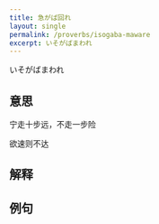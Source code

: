 ```yaml
---
title: 急がば回れ
layout: single
permalink: /proverbs/isogaba-maware
excerpt: いそがばまわれ
---
```


いそがばまわれ

## 意思

宁走十步远，不走一步险

欲速则不达

## 解释

## 例句

